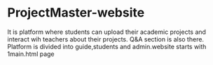 # ProjectMaster-website
It is platform where students can upload their academic projects and interact wih teachers about their projects. Q&A section is also there. Platform is divided into guide,students and admin.website starts with 1main.html page
